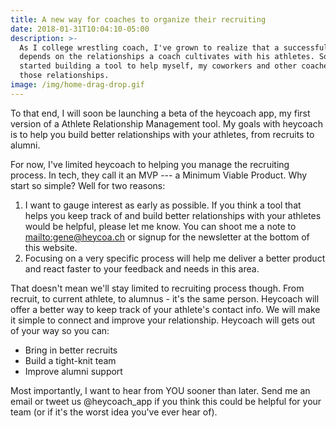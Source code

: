 ```yaml
---
title: A new way for coaches to organize their recruiting
date: 2018-01-31T10:04:10-05:00
description: >-
  As I college wrestling coach, I've grown to realize that a successful program
  depends on the relationships a coach cultivates with his athletes. So I
  started building a tool to help myself, my coworkers and other coaches build
  those relationships.
image: /img/home-drag-drop.gif
---
```

To that end, I will soon be launching a beta of the heycoach app, my first version of a Athlete Relationship Management tool. My goals with heycoach is to help you build better relationships with your athletes, from recruits to alumni.

For now, I've limited heycoach to helping you manage the recruiting process. In tech, they call it an MVP --- a Minimum Viable Product. Why start so simple? Well for two reasons:

1. I want to gauge interest as early as possible. If you think a tool that helps you keep track of and build better relationships with your athletes would be helpful, please let me know. You can shoot me a note to <mailto:gene@heycoa.ch> or signup for the newsletter at the bottom of this website.
2. Focusing on a very specific process will help me deliver a better product and react faster to your feedback and needs in this area.

That doesn't mean we'll stay limited to recruiting process though. From recruit, to current athlete, to alumnus - it's the same person. Heycoach will offer a better way to keep track of your athlete's contact info. We will make it simple to connect and improve your relationship. Heycoach will gets out of your way so you can:

* Bring in better recruits
* Build a tight-knit team
* Improve alumni support

Most importantly, I want to hear from YOU sooner than later. Send me an email or tweet us @heycoach_app if you think this could be helpful for your team (or if it's the worst idea you've ever hear of).
